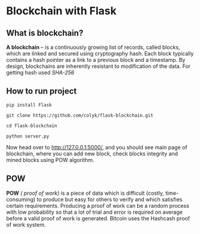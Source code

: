 Blockchain with Flask
=======================

## What is blockchain?

**A blockchain** –  is a continuously growing list of records, called blocks, which are linked and secured using cryptography hash. Each block typically contains a hash pointer as a link to a previous block and a timestamp. By design, blockchains are inherently resistant to modification of the data. For getting hash used _SHA-256_

## How to run project


```
pip install Flask

git clone https://github.com/colyk/flask-blockchain.git

cd flask-blockchain

python server.py
```

Now head over to http://127.0.0.1:5000/, and you should see main page of blockchain, where you can add new block, check blocks integrity and mined blocks using POW algorithm.

## POW

**POW** _( proof of work)_ is a piece of data which is difficult (costly, time-consuming) to produce but easy for others to verify and which satisfies certain requirements. Producing a proof of work can be a random process with low probability so that a lot of trial and error is required on average before a valid proof of work is generated. Bitcoin uses the Hashcash proof of work system.
